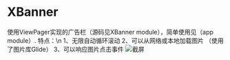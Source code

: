 # XBanner
使用ViewPager实现的广告栏（源码见XBanner module），简单使用见（app module）.
特点：\n
1、无限自动循环滚动
2、可以从网络或本地加载图片 （使用了图片库Glide）
3、可以响应图片点击事件
![截屏](http://ww3.sinaimg.cn/mw690/73036ef6gw1f6oq2m3t6rj20b90jfq46.jpg)



